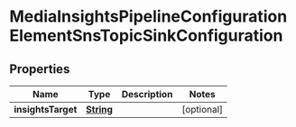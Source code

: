 

# MediaInsightsPipelineConfigurationElementSnsTopicSinkConfiguration


## Properties

| Name | Type | Description | Notes |
|------------ | ------------- | ------------- | -------------|
|**insightsTarget** | [**String**](String.md) |  |  [optional] |



